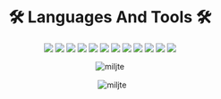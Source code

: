 <h1 align="center">🛠️ Languages And Tools 🛠️</h1>
<p align="center">
  <img src="https://img.shields.io/badge/node.js%20-%2343853D.svg?&style=for-the-badge&logo=node.js&logoColor=white" />
  <img src="https://img.shields.io/badge/javascript%20-%23323330.svg?&style=for-the-badge&logo=javascript&logoColor=%23F7DF1E" />
  <img src="https://img.shields.io/badge/html5%20-%23E34F26.svg?&style=for-the-badge&logo=html5&logoColor=white" />
  <img src="https://img.shields.io/badge/css3%20-%231572B6.svg?&style=for-the-badge&logo=css3&logoColor=white" />
  <img src="https://img.shields.io/badge/python%20-%2314354C.svg?&style=for-the-badge&logo=python&logoColor=white" />
  <img src="https://img.shields.io/badge/express.js%20-%23404d59.svg?&style=for-the-badge" />
  <img src="https://img.shields.io/badge/react%20-%2320232a.svg?&style=for-the-badge&logo=react&logoColor=%2361DAFB" />
  <img src="https://img.shields.io/badge/bootstrap%20-%23563D7C.svg?&style=for-the-badge&logo=bootstrap&logoColor=white" />
  <img src="https://img.shields.io/badge/github%20-%23121011.svg?&style=for-the-badge&logo=github&logoColor=white" />
  <img src="https://img.shields.io/badge/heroku%20-%23430098.svg?&style=for-the-badge&logo=heroku&logoColor=white" />
  <img src="https://img.shields.io/badge/vercel%20-%23000000.svg?&style=for-the-badge&logo=vercel&logoColor=white" />
  <img src="https://img.shields.io/badge/MongoDB-%234ea94b.svg?&style=for-the-badge&logo=mongodb&logoColor=white" />
</p>
<p align="center">
  <img align="center" src="https://github-readme-stats.vercel.app/api/top-langs/?username=miljte&layout=compact&hide=html&theme=dracula" alt="miljte" />
</p>
<p align="center">&nbsp; <img align="center" src="https://github-readme-stats.vercel.app/api?username=miljte&show_icons=true&theme=dracula" alt="miljte" />
</p>
